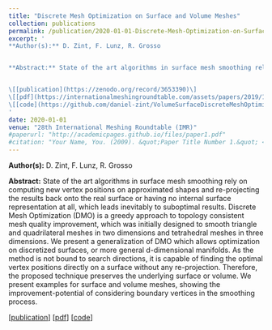 ```yaml
---
title: "Discrete Mesh Optimization on Surface and Volume Meshes"
collection: publications
permalink: /publication/2020-01-01-Discrete-Mesh-Optimization-on-Surface-and-Volume-Meshes
excerpt: '
**Author(s):** D. Zint, F. Lunz, R. Grosso


**Abstract:** State of the art algorithms in surface mesh smoothing rely on computing new vertex positions on approximated shapes and re-projecting the results back onto the real surface or having no internal surface representation at all, which leads inevitably to suboptimal results. Discrete Mesh Optimization (DMO) is a greedy approach to topology consistent mesh quality improvement, which was initially designed to smooth triangle and quadrilateral meshes in two dimensions and tetrahedral meshes in three dimensions. We present a generalization of DMO which allows optimization on discretized surfaces, or more general d-dimensional manifolds. As the method is not bound to search directions, it is capable of finding the optimal vertex positions directly on a surface without any re-projection. Therefore, the proposed technique preserves the underlying surface or volume. We present examples for surface and volume meshes, showing the improvement-potential of considering boundary vertices in the smoothing process.


\[[publication](https://zenodo.org/record/3653390)\]
\[[pdf](https://internationalmeshingroundtable.com/assets/papers/2019/11-Zint-compressed.pdf)\]
\[[code](https://github.com/daniel-zint/VolumeSurfaceDiscreteMeshOptimization)\]
'
date: 2020-01-01
venue: "28th International Meshing Roundtable (IMR)"
#paperurl: "http://academicpages.github.io/files/paper1.pdf"
#citation: "Your Name, You. (2009). &quot;Paper Title Number 1.&quot; <i>Journal 1</i>. 1(1)."
---
```


**Author(s):** D. Zint, F. Lunz, R. Grosso

**Abstract:** State of the art algorithms in surface mesh smoothing rely on computing new vertex positions on approximated shapes and re-projecting the results back onto the real surface or having no internal surface representation at all, which leads inevitably to suboptimal results. Discrete Mesh Optimization (DMO) is a greedy approach to topology consistent mesh quality improvement, which was initially designed to smooth triangle and quadrilateral meshes in two dimensions and tetrahedral meshes in three dimensions. We present a generalization of DMO which allows optimization on discretized surfaces, or more general d-dimensional manifolds. As the method is not bound to search directions, it is capable of finding the optimal vertex positions directly on a surface without any re-projection. Therefore, the proposed technique preserves the underlying surface or volume. We present examples for surface and volume meshes, showing the improvement-potential of considering boundary vertices in the smoothing process.

\[[publication](https://zenodo.org/record/3653390)\]
\[[pdf](https://internationalmeshingroundtable.com/assets/papers/2019/11-Zint-compressed.pdf)\]
\[[code](https://github.com/daniel-zint/VolumeSurfaceDiscreteMeshOptimization)\]
